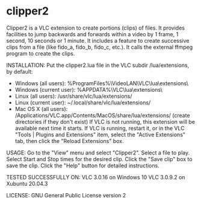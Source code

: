 # clipper2
Clipper2 is a VLC extension to create portions (clips) of files. 
It provides facilities to jump backwards and forwards within a video by 1 frame, 1 second, 10 seconds or 1 minute. 
It includes a feature to create successive clips from a file (like fido_a, fido_b, fido_c, etc.).
It calls the external ffmpeg program to create the clips.

INSTALLATION:
Put the clipper2.lua file in the VLC subdir /lua/extensions, by default:
* Windows (all users): %ProgramFiles%\VideoLAN\VLC\lua\extensions\
* Windows (current user): %APPDATA%\VLC\lua\extensions\
* Linux (all users): /usr/share/vlc/lua/extensions/
* Linux (current user): ~/.local/share/vlc/lua/extensions/
* Mac OS X (all users): /Applications/VLC.app/Contents/MacOS/share/lua/extensions/
(create directories if they don't exist)
If VLC is not running, this extension will be available next time it starts.
If VLC is running, restart it, or in the VLC "Tools | Plugins and Extensions" item,
select the "Active Extensions" tab, then click the "Reload Extensions" box.

USAGE:
	Go to the "View" menu and select "Clipper2".
	Select a file to play.
	Select Start and Stop times for the desired clip.
	Click the "Save clip" box to save the clip.
	Click the "Help" button for detailed instructions.

TESTED SUCCESSFULLY ON:
	VLC 3.0.16 on Windows 10
	VLC 3.0.9.2 on Xubuntu 20.04.3

LICENSE:
	GNU General Public License version 2
